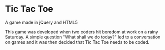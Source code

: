 # Tic Tac Toe
A game made in jQuery and HTML5

This game was developed when two coders hit boredom at work on a rainy Saturday. A simple question "What shall we do today?" led to a conversation on games and it was then decided that Tic Tac Toe needs to be coded.

